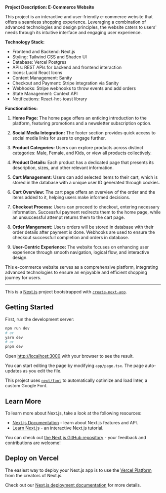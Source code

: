 **Project Description: E-Commerce Website**

This project is an interactive and user-friendly e-commerce website that offers a seamless shopping experience. Leveraging a combination of advanced technologies and design principles, the website caters to users' needs through its intuitive interface and engaging user experience.

**Technology Stack:**

- Frontend and Backend: Next.js
- Styling: Tailwind CSS and Shadcn UI
- Database: Vercel Postgres
- APIs: REST APIs for backend and frontend interaction
- Icons: Lucid React Icons
- Content Management: Sanity
- Checkout and Payment: Stripe integration via Sanity
- Webhooks: Stripe webhooks to throw events and add orders
- State Management: Context API
- Notifications: React-hot-toast library

**Functionalities:**

1. **Home Page:** The home page offers an enticing introduction to the platform, featuring promotions and a newsletter subscription option.

2. **Social Media Integration:** The footer section provides quick access to social media links for users to engage further.

3. **Product Categories:** Users can explore products across distinct categories: Male, Female, and Kids, or view all products collectively.

4. **Product Details:** Each product has a dedicated page that presents its description, sizes, and other relevant information.

5. **Cart Management:** Users can add selected items to their cart, which is stored in the database with a unique user ID generated through cookies.

6. **Cart Overview:** The cart page offers an overview of the order and the items added to it, helping users make informed decisions.

7. **Checkout Process:** Users can proceed to checkout, entering necessary information. Successful payment redirects them to the home page, while an unsuccessful attempt returns them to the cart page.

8. **Order Mangement:** Users orders will be stored in database with their order details after payment is done. Webhooks are used to ensure the checkout successfull completion and orders in database.

9. **User-Centric Experience:** The website focuses on enhancing user experience through smooth navigation, logical flow, and interactive design.

This e-commerce website serves as a comprehensive platform, integrating advanced technologies to ensure an enjoyable and efficient shopping journey for users.

---------------------------------------------------------------------------------------------------------------

This is a [Next.js](https://nextjs.org/) project bootstrapped with [`create-next-app`](https://github.com/vercel/next.js/tree/canary/packages/create-next-app).

## Getting Started

First, run the development server:

```bash
npm run dev
# or
yarn dev
# or
pnpm dev
```

Open [http://localhost:3000](http://localhost:3000) with your browser to see the result.

You can start editing the page by modifying `app/page.tsx`. The page auto-updates as you edit the file.

This project uses [`next/font`](https://nextjs.org/docs/basic-features/font-optimization) to automatically optimize and load Inter, a custom Google Font.

## Learn More

To learn more about Next.js, take a look at the following resources:

- [Next.js Documentation](https://nextjs.org/docs) - learn about Next.js features and API.
- [Learn Next.js](https://nextjs.org/learn) - an interactive Next.js tutorial.

You can check out [the Next.js GitHub repository](https://github.com/vercel/next.js/) - your feedback and contributions are welcome!

## Deploy on Vercel

The easiest way to deploy your Next.js app is to use the [Vercel Platform](https://vercel.com/new?utm_medium=default-template&filter=next.js&utm_source=create-next-app&utm_campaign=create-next-app-readme) from the creators of Next.js.

Check out our [Next.js deployment documentation](https://nextjs.org/docs/deployment) for more details.
